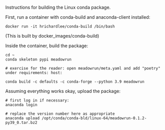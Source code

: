 Instructions for building the Linux conda package.

First, run a container with conda-build and anaconda-client installed:

`docker run -it hrichardlee/conda-build /bin/bash`

(This is built by docker_images/conda-build)

Inside the container, build the package:

```shell
cd ~
conda skeleton pypi meadowrun

# exercise for the reader: open meadowrun/meta.yaml and add "poetry" under requirements: host:

conda build -c defaults -c conda-forge --python 3.9 meadowrun
```

Assuming everything works okay, upload the package:

```shell
# first log in if necessary:
anaconda login

# replace the version number here as appropriate
anaconda upload /opt/conda/conda-bld/linux-64/meadowrun-0.1.2-py39_0.tar.bz2
```
